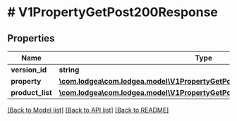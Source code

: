 # # V1PropertyGetPost200Response

## Properties

Name | Type | Description | Notes
------------ | ------------- | ------------- | -------------
**version_id** | **string** |  | [optional]
**property** | [**\com.lodgea\com.lodgea.model\V1PropertyGetPost200ResponseProperty**](V1PropertyGetPost200ResponseProperty.md) |  | [optional]
**product_list** | [**\com.lodgea\com.lodgea.model\V1PropertyGetPost200ResponseProductListInner[]**](V1PropertyGetPost200ResponseProductListInner.md) |  | [optional]

[[Back to Model list]](../../README.md#models) [[Back to API list]](../../README.md#endpoints) [[Back to README]](../../README.md)
